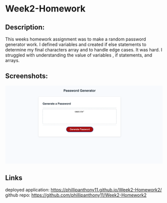 # Week2-Homework

## Description:

This weeks homework assignment was to make a random password generator work. I defined variables and created if else statements to determine my final characters array and to handle edge cases. It was hard. I struggled with understanding the value of variables , if statements, and arrays.

## Screenshots:

![A password generator with random numbers and symbols in the middle](assets/Password-generator.png)

## Links

deployed application: https://phillipanthony11.github.io/Week2-Homework2/
github repo: https://github.com/phillipanthony11/Week2-Homework2
